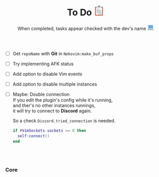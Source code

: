 <div align='center'>

  # To Do <img width=32 src='https://raw.githubusercontent.com/pandasoli/twemojis/master/1f4cb.svg'/>

  When completed, tasks appear checked with the dev's name <img width=20 src='https://raw.githubusercontent.com/pandasoli/twemojis/master/1f4bb.svg'/>
</div>
<br/>
<br/>

- [ ] Get `repoName` with **Git** in `Nekovim:make_buf_props`
- [ ] Try implementing AFK status
- [ ] Add option to disable Vim events
- [ ] Add option to disable multiple instances
- [ ] Maybe: Double connection  
  If you edit the plugin's config while it's running,  
  and ther's no other instances runnings,  
  it will try to connect to **Discord** again.

  So a check `Discord.tried_connection` is needed.

  ```lua
  if #VimSockets.sockets == 0 then
    self:connect()
  end
  ```

<br/>
<br/>

### Core
